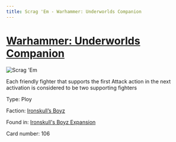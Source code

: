 ```yaml
---
title: Scrag 'Em - Warhammer: Underworlds Companion
---
```


# [Warhammer: Underworlds Companion](https://guidokessels.github.io/wh-underworlds)

  

![Scrag 'Em](https://warhammerunderworlds.com/wp-content/uploads/sites/6/2017/12/106_ENG-Scrag-Em.png)

Each friendly fighter that supports the first Attack action in the next activation is considered to be two supporting fighters

Type: Ploy

Faction: [Ironskull’s Boyz](https://guidokessels.github.io/wh-underworlds/factions/ironskulls-boyz)

Found in: [Ironskull's Boyz Expansion](https://guidokessels.github.io/wh-underworlds/locations/ironskulls-boyz-expansion)

Card number: 106
